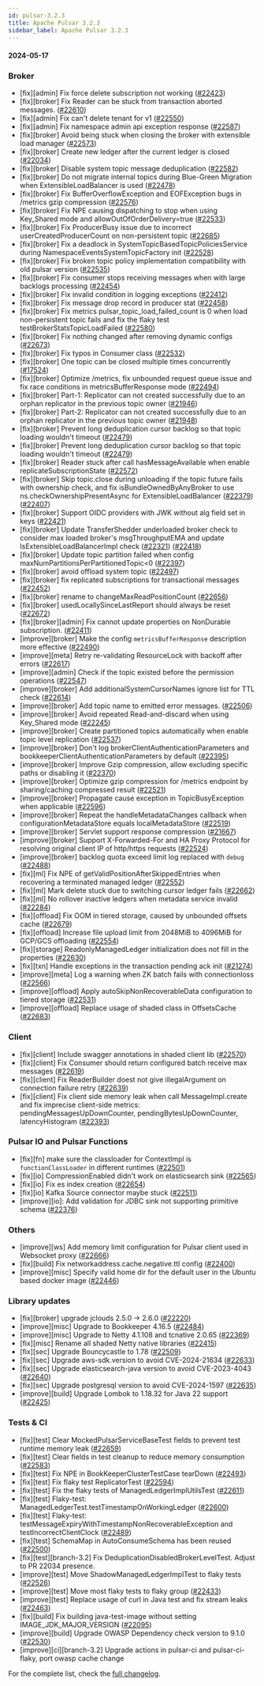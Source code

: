 ```yaml
---
id: pulsar-3.2.3
title: Apache Pulsar 3.2.3
sidebar_label: Apache Pulsar 3.2.3
---
```


#### 2024-05-17

### Broker

- [fix][admin] Fix force delete subscription not working ([#22423](https://github.com/apache/pulsar/pull/22423))
- [fix][broker] Fix Reader can be stuck from transaction aborted messages. ([#22610](https://github.com/apache/pulsar/pull/22610))
- [fix][admin] Fix can't delete tenant for v1 ([#22550](https://github.com/apache/pulsar/pull/22550))
- [fix][admin] Fix namespace admin api exception response ([#22587](https://github.com/apache/pulsar/pull/22587))
- [fix][broker] Avoid being stuck when closing the broker with extensible load manager ([#22573](https://github.com/apache/pulsar/pull/22573))
- [fix][broker] Create new ledger after the current ledger is closed ([#22034](https://github.com/apache/pulsar/pull/22034))
- [fix][broker] Disable system topic message deduplication ([#22582](https://github.com/apache/pulsar/pull/22582))
- [fix][broker] Do not migrate internal topics during Blue-Green Migration when ExtensibleLoadBalancer is used ([#22478](https://github.com/apache/pulsar/pull/22478))
- [fix][broker] Fix BufferOverflowException and EOFException bugs in /metrics gzip compression ([#22576](https://github.com/apache/pulsar/pull/22576))
- [fix][broker] Fix NPE causing dispatching to stop when using Key_Shared mode and allowOutOfOrderDelivery=true ([#22533](https://github.com/apache/pulsar/pull/22533))
- [fix][broker] Fix ProducerBusy issue due to incorrect userCreatedProducerCount on non-persistent topic ([#22685](https://github.com/apache/pulsar/pull/22685))
- [fix][broker] Fix a deadlock in SystemTopicBasedTopicPoliciesService during NamespaceEventsSystemTopicFactory init ([#22528](https://github.com/apache/pulsar/pull/22528))
- [fix][broker] Fix broken topic policy implementation compatibility with old pulsar version ([#22535](https://github.com/apache/pulsar/pull/22535))
- [fix][broker] Fix consumer stops receiving messages when with large backlogs processing ([#22454](https://github.com/apache/pulsar/pull/22454))
- [fix][broker] Fix invalid condition in logging exceptions ([#22412](https://github.com/apache/pulsar/pull/22412))
- [fix][broker] Fix message drop record in producer stat ([#22458](https://github.com/apache/pulsar/pull/22458))
- [fix][broker] Fix metrics pulsar_topic_load_failed_count is 0 when load non-persistent topic fails and fix the flaky test testBrokerStatsTopicLoadFailed ([#22580](https://github.com/apache/pulsar/pull/22580))
- [fix][broker] Fix nothing changed after removing dynamic configs ([#22673](https://github.com/apache/pulsar/pull/22673))
- [fix][broker] Fix typos in Consumer class ([#22532](https://github.com/apache/pulsar/pull/22532))
- [fix][broker] One topic can be closed multiple times concurrently ([#17524](https://github.com/apache/pulsar/pull/17524))
- [fix][broker] Optimize /metrics, fix unbounded request queue issue and fix race conditions in metricsBufferResponse mode ([#22494](https://github.com/apache/pulsar/pull/22494))
- [fix][broker] Part-1: Replicator can not created successfully due to an orphan replicator in the previous topic owner ([#21946](https://github.com/apache/pulsar/pull/21946))
- [fix][broker] Part-2: Replicator can not created successfully due to an orphan replicator in the previous topic owner ([#21948](https://github.com/apache/pulsar/pull/21948))
- [fix][broker] Prevent long deduplication cursor backlog so that topic loading wouldn't timeout ([#22479](https://github.com/apache/pulsar/pull/22479))
- [fix][broker] Prevent long deduplication cursor backlog so that topic loading wouldn't timeout ([#22479](https://github.com/apache/pulsar/pull/22479))
- [fix][broker] Reader stuck after call hasMessageAvailable when enable replicateSubscriptionState ([#22572](https://github.com/apache/pulsar/pull/22572))
- [fix][broker] Skip topic.close during unloading if the topic future fails with ownership check, and fix isBundleOwnedByAnyBroker to use ns.checkOwnershipPresentAsync for ExtensibleLoadBalancer ([#22379](https://github.com/apache/pulsar/pull/22379)) ([#22407](https://github.com/apache/pulsar/pull/22407))
- [fix][broker] Support OIDC providers with JWK without alg field set in keys ([#22421](https://github.com/apache/pulsar/pull/22421))
- [fix][broker] Update TransferShedder underloaded broker check to consider max loaded broker's msgThroughputEMA and update IsExtensibleLoadBalancerImpl check ([#22321](https://github.com/apache/pulsar/pull/22321)) ([#22418](https://github.com/apache/pulsar/pull/22418))
- [fix][broker] Update topic partition failed when config maxNumPartitionsPerPartitionedTopic<0 ([#22397](https://github.com/apache/pulsar/pull/22397))
- [fix][broker] avoid offload system topic ([#22497](https://github.com/apache/pulsar/pull/22497))
- [fix][broker] fix replicated subscriptions for transactional messages ([#22452](https://github.com/apache/pulsar/pull/22452))
- [fix][broker] rename to changeMaxReadPositionCount ([#22656](https://github.com/apache/pulsar/pull/22656))
- [fix][broker] usedLocallySinceLastReport should always be reset ([#22672](https://github.com/apache/pulsar/pull/22672))
- [fix][broker][admin] Fix cannot update properties on NonDurable subscription. ([#22411](https://github.com/apache/pulsar/pull/22411))
- [improve][broker] Make the config `metricsBufferResponse` description more effective ([#22490](https://github.com/apache/pulsar/pull/22490))
- [improve][meta] Retry re-validating ResourceLock with backoff after errors ([#22617](https://github.com/apache/pulsar/pull/22617))
- [improve][admin] Check if the topic existed before the permission operations ([#22547](https://github.com/apache/pulsar/pull/22547))
- [improve][broker] Add additionalSystemCursorNames ignore list for TTL check ([#22614](https://github.com/apache/pulsar/pull/22614))
- [improve][broker] Add topic name to emitted error messages. ([#22506](https://github.com/apache/pulsar/pull/22506))
- [improve][broker] Avoid repeated Read-and-discard when using Key_Shared mode ([#22245](https://github.com/apache/pulsar/pull/22245))
- [improve][broker] Create partitioned topics automatically when enable topic level replication ([#22537](https://github.com/apache/pulsar/pull/22537))
- [improve][broker] Don't log brokerClientAuthenticationParameters and bookkeeperClientAuthenticationParameters by default ([#22395](https://github.com/apache/pulsar/pull/22395))
- [improve][broker] Improve Gzip compression, allow excluding specific paths or disabling it ([#22370](https://github.com/apache/pulsar/pull/22370))
- [improve][broker] Optimize gzip compression for /metrics endpoint by sharing/caching compressed result ([#22521](https://github.com/apache/pulsar/pull/22521))
- [improve][broker] Propagate cause exception in TopicBusyException when applicable ([#22596](https://github.com/apache/pulsar/pull/22596))
- [improve][broker] Repeat the handleMetadataChanges callback when configurationMetadataStore equals localMetadataStore ([#22519](https://github.com/apache/pulsar/pull/22519))
- [improve][broker] Servlet support response compression ([#21667](https://github.com/apache/pulsar/pull/21667))
- [improve][broker] Support X-Forwarded-For and HA Proxy Protocol for resolving original client IP of http/https requests ([#22524](https://github.com/apache/pulsar/pull/22524))
- [improve][broker] backlog quota exceed limit log replaced with `debug` ([#22488](https://github.com/apache/pulsar/pull/22488))
- [fix][ml] Fix NPE of getValidPositionAfterSkippedEntries when recovering a terminated managed ledger ([#22552](https://github.com/apache/pulsar/pull/22552))
- [fix][ml] Mark delete stuck due to switching cursor ledger fails ([#22662](https://github.com/apache/pulsar/pull/22662))
- [fix][ml] No rollover inactive ledgers when metadata service invalid ([#22284](https://github.com/apache/pulsar/pull/22284))
- [fix][offload] Fix OOM in tiered storage, caused by unbounded offsets cache ([#22679](https://github.com/apache/pulsar/pull/22679))
- [fix][offload] Increase file upload limit from 2048MiB to 4096MiB for GCP/GCS offloading ([#22554](https://github.com/apache/pulsar/pull/22554))
- [fix][storage] ReadonlyManagedLedger initialization does not fill in the properties ([#22630](https://github.com/apache/pulsar/pull/22630))
- [fix][txn] Handle exceptions in the transaction pending ack init ([#21274](https://github.com/apache/pulsar/pull/21274))
- [improve][meta] Log a warning when ZK batch fails with connectionloss ([#22566](https://github.com/apache/pulsar/pull/22566))
- [improve][offload] Apply autoSkipNonRecoverableData configuration to tiered storage ([#22531](https://github.com/apache/pulsar/pull/22531))
- [improve][offload] Replace usage of shaded class in OffsetsCache ([#22683](https://github.com/apache/pulsar/pull/22683))

### Client

- [fix][client] Include swagger annotations in shaded client lib ([#22570](https://github.com/apache/pulsar/pull/22570))
- [fix][client] Fix Consumer should return configured batch receive max messages ([#22619](https://github.com/apache/pulsar/pull/22619))
- [fix][client] Fix ReaderBuilder doest not give illegalArgument on connection failure retry ([#22639](https://github.com/apache/pulsar/pull/22639))
- [fix][client] Fix client side memory leak when call MessageImpl.create and fix imprecise client-side metrics: pendingMessagesUpDownCounter, pendingBytesUpDownCounter, latencyHistogram ([#22393](https://github.com/apache/pulsar/pull/22393))

### Pulsar IO and Pulsar Functions

- [fix][fn] make sure the classloader for ContextImpl is `functionClassLoader` in different runtimes ([#22501](https://github.com/apache/pulsar/pull/22501))
- [fix][io] CompressionEnabled didn't work on elasticsearch sink ([#22565](https://github.com/apache/pulsar/pull/22565))
- [fix][io] Fix es index creation ([#22654](https://github.com/apache/pulsar/pull/22654))
- [fix][io] Kafka Source connector maybe stuck ([#22511](https://github.com/apache/pulsar/pull/22511))
- [improve][io]: Add validation for JDBC sink not supporting primitive schema ([#22376](https://github.com/apache/pulsar/pull/22376))

### Others

- [improve][ws] Add memory limit configuration for Pulsar client used in Websocket proxy ([#22666](https://github.com/apache/pulsar/pull/22666))
- [fix][build] Fix networkaddress.cache.negative.ttl config ([#22400](https://github.com/apache/pulsar/pull/22400))
- [improve][misc] Specify valid home dir for the default user in the Ubuntu based docker image ([#22446](https://github.com/apache/pulsar/pull/22446))

### Library updates

- [fix][broker] upgrade jclouds 2.5.0 -> 2.6.0 ([#22220](https://github.com/apache/pulsar/pull/22220))
- [improve][misc] Upgrade to Bookkeeper 4.16.5 ([#22484](https://github.com/apache/pulsar/pull/22484))
- [improve][misc] Upgrade to Netty 4.1.108 and tcnative 2.0.65 ([#22369](https://github.com/apache/pulsar/pull/22369))
- [fix][misc] Rename all shaded Netty native libraries ([#22415](https://github.com/apache/pulsar/pull/22415))
- [fix][sec] Upgrade Bouncycastle to 1.78 ([#22509](https://github.com/apache/pulsar/pull/22509))
- [fix][sec] Upgrade aws-sdk.version to avoid CVE-2024-21634 ([#22633](https://github.com/apache/pulsar/pull/22633))
- [fix][sec] Upgrade elasticsearch-java version to avoid CVE-2023-4043 ([#22640](https://github.com/apache/pulsar/pull/22640))
- [fix][sec] Upgrade postgresql version to avoid CVE-2024-1597 ([#22635](https://github.com/apache/pulsar/pull/22635))
- [improve][build] Upgrade Lombok to 1.18.32 for Java 22 support ([#22425](https://github.com/apache/pulsar/pull/22425))

### Tests & CI

- [fix][test] Clear MockedPulsarServiceBaseTest fields to prevent test runtime memory leak ([#22659](https://github.com/apache/pulsar/pull/22659))
- [fix][test] Clear fields in test cleanup to reduce memory consumption ([#22583](https://github.com/apache/pulsar/pull/22583))
- [fix][test] Fix NPE in BookKeeperClusterTestCase tearDown ([#22493](https://github.com/apache/pulsar/pull/22493))
- [fix][test] Fix flaky test ReplicatorTest ([#22594](https://github.com/apache/pulsar/pull/22594))
- [fix][test] Fix the flaky tests of ManagedLedgerImplUtilsTest ([#22611](https://github.com/apache/pulsar/pull/22611))
- [fix][test] Flaky-test: ManagedLedgerTest.testTimestampOnWorkingLedger ([#22600](https://github.com/apache/pulsar/pull/22600))
- [fix][test] Flaky-test: testMessageExpiryWithTimestampNonRecoverableException and testIncorrectClientClock ([#22489](https://github.com/apache/pulsar/pull/22489))
- [fix][test] SchemaMap in AutoConsumeSchema has been reused ([#22500](https://github.com/apache/pulsar/pull/22500))
- [fix][test][branch-3.2] Fix DeduplicationDisabledBrokerLevelTest. Adjust to PR 22034 presence.
- [improve][test] Move ShadowManagedLedgerImplTest to flaky tests ([#22526](https://github.com/apache/pulsar/pull/22526))
- [improve][test] Move most flaky tests to flaky group ([#22433](https://github.com/apache/pulsar/pull/22433))
- [improve][test] Replace usage of curl in Java test and fix stream leaks ([#22463](https://github.com/apache/pulsar/pull/22463))
- [fix][build] Fix building java-test-image without setting IMAGE_JDK_MAJOR_VERSION ([#22095](https://github.com/apache/pulsar/pull/22095))
- [improve][build] Upgrade OWASP Dependency check version to 9.1.0 ([#22530](https://github.com/apache/pulsar/pull/22530))
- [improve][ci][branch-3.2] Upgrade actions in pulsar-ci and pulsar-ci-flaky, port owasp cache change

For the complete list, check the [full changelog](https://github.com/apache/pulsar/compare/v3.2.2...v3.2.3).